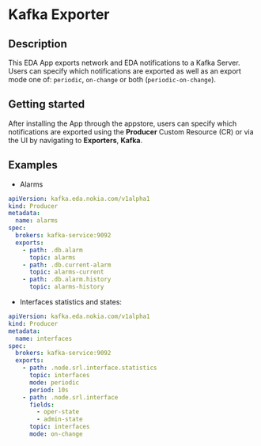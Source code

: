 # Kafka Exporter

## Description

This EDA App exports network and EDA notifications to a Kafka Server.
Users can specify which notifications are exported as well as an export mode one of: `periodic`, `on-change` or both (`periodic-on-change`).

## Getting started

After installing the App through the appstore, users can specify which notifications are exported using the **Producer** Custom Resource (CR) or via the UI by navigating to **Exporters**, **Kafka**.

## Examples

- Alarms

```yaml
apiVersion: kafka.eda.nokia.com/v1alpha1
kind: Producer
metadata:
  name: alarms
spec:
  brokers: kafka-service:9092
  exports:
    - path: .db.alarm
      topic: alarms
    - path: .db.current-alarm
      topic: alarms-current
    - path: .db.alarm.history
      topic: alarms-history
```

- Interfaces statistics and states:

```yaml
apiVersion: kafka.eda.nokia.com/v1alpha1
kind: Producer
metadata:
  name: interfaces
spec:
  brokers: kafka-service:9092
  exports:
    - path: .node.srl.interface.statistics
      topic: interfaces
      mode: periodic
      period: 10s
    - path: .node.srl.interface
      fields:
        - oper-state
        - admin-state
      topic: interfaces
      mode: on-change
```
